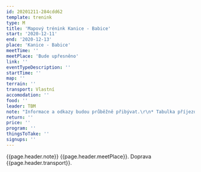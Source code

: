 ```yaml
---
id: 20201211-284cdd62
template: trenink
type: M
title: 'Mapový trénink Kanice - Babice'
start: '2020-12-11'
end: '2020-12-13'
place: 'Kanice - Babice'
meetTime: ''
meetPlace: 'Bude upřesněno'
link: ''
eventTypeDescription: ''
startTime: ''
map: ''
terrain: ''
transport: Vlastní
accomodation: ''
food: ''
leader: TBM
note: "Informace a odkazy budou průběžně přibývat.\r\n* Tabulka příjezdů\r\n* Tady najdete parkoviště a start\r\n* Mapy\r\n* na kontrolách budou fáborky z mlíka\r\n* díky TBM za trénink!"
return: ''
price: ''
program: ''
thingsToTake: ''
signups: ''
---
```


{{page.header.note}}
 {{page.header.meetPlace}}. Doprava {{page.header.transport}}.
